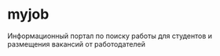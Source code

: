 # myjob
Информационный портал по поиску работы для студентов и размещения вакансий от работодателей
